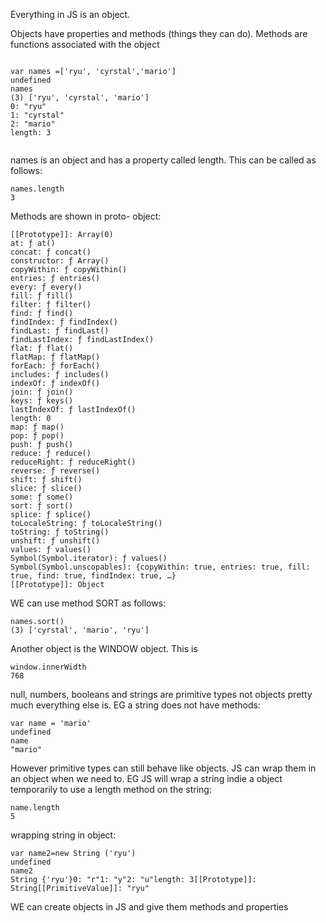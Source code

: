 Everything in JS is an object. 

Objects have properties and methods (things they can do). Methods are functions associated with the object 

```
﻿
var names =['ryu', 'cyrstal','mario']
undefined
names
(3) ['ryu', 'cyrstal', 'mario']
0: "ryu"
1: "cyrstal"
2: "mario"
length: 3


```

names is an object and has a property called length. This can be called as follows: 
```
names.length
3

```
Methods are shown in proto- object:

```
[[Prototype]]: Array(0)
at: ƒ at()
concat: ƒ concat()
constructor: ƒ Array()
copyWithin: ƒ copyWithin()
entries: ƒ entries()
every: ƒ every()
fill: ƒ fill()
filter: ƒ filter()
find: ƒ find()
findIndex: ƒ findIndex()
findLast: ƒ findLast()
findLastIndex: ƒ findLastIndex()
flat: ƒ flat()
flatMap: ƒ flatMap()
forEach: ƒ forEach()
includes: ƒ includes()
indexOf: ƒ indexOf()
join: ƒ join()
keys: ƒ keys()
lastIndexOf: ƒ lastIndexOf()
length: 0
map: ƒ map()
pop: ƒ pop()
push: ƒ push()
reduce: ƒ reduce()
reduceRight: ƒ reduceRight()
reverse: ƒ reverse()
shift: ƒ shift()
slice: ƒ slice()
some: ƒ some()
sort: ƒ sort()
splice: ƒ splice()
toLocaleString: ƒ toLocaleString()
toString: ƒ toString()
unshift: ƒ unshift()
values: ƒ values()
Symbol(Symbol.iterator): ƒ values()
Symbol(Symbol.unscopables): {copyWithin: true, entries: true, fill: true, find: true, findIndex: true, …}
[[Prototype]]: Object
```


WE can use method SORT as follows: 

```
names.sort()
(3) ['cyrstal', 'mario', 'ryu']
```

Another object is the WINDOW object. This is 

```
window.innerWidth
768
```

null, numbers, booleans and strings are primitive types not objects pretty much everything else is. EG a string does not have methods:

```
var name = 'mario'
undefined
name
"mario"
```
However primitive types can still behave like objects. JS can wrap them in an object when we need to. EG JS will wrap a string indie a object temporarily to use a length method on the string: 

```
name.length
5
```
wrapping string in object:
```
var name2=new String ('ryu')
undefined
name2
String {'ryu'}0: "r"1: "y"2: "u"length: 3[[Prototype]]: String[[PrimitiveValue]]: "ryu"

```
WE can create objects in JS and give them methods and properties
